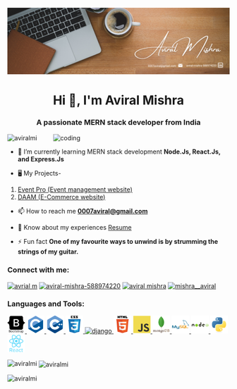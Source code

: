 ![logo](https://github.com/AviralMi/AviralMi/blob/main/Banner.png)

<h1 align="center">Hi 👋, I'm Aviral Mishra</h1>
<h3 align="center">A passionate MERN stack developer from India</h3>

<img alt="coding" width="400" align="right" src="https://static.wixstatic.com/media/2be1ce_864567900845418ebfd61e297637464d~mv2.gif">

<p align="left"> <img src="https://komarev.com/ghpvc/?username=aviralmi&label=Profile%20views&color=0e75b6&style=flat" alt="aviralmi" /> </p>

- 🌱 I’m currently learning MERN stack development **Node.Js, React.Js, and Express.Js**

- 🖥️ My Projects-

1) [Event Pro (Event management website)](https://drive.google.com/file/d/1pzQBz9yH8pJIJj5qTq5NGjmVuhmZcQPv/view?ts=64577ece)
2) [DAAM (E-Commerce website)](https://drive.google.com/drive/folders/1cHbB3WiR4dUg0mYXp9Xp7tucpL54dGz2?usp=share_link)

- 📫 How to reach me **0007aviral@gmail.com**

- 📄 Know about my experiences [Resume](https://drive.google.com/file/d/1gBPKbWggb9lNJ7dAYgikE24hHUeJTQGB/view?usp=sharing)

- ⚡ Fun fact **One of my favourite ways to unwind is by strumming the strings of my guitar.**

<h3 align="left">Connect with me:</h3>
<p align="left">
<a href="https://twitter.com/avrial m" target="blank"><img align="center" src="https://raw.githubusercontent.com/rahuldkjain/github-profile-readme-generator/master/src/images/icons/Social/twitter.svg" alt="avrial m" height="30" width="40" /></a>
<a href="https://linkedin.com/in/aviral-mishra-588974220" target="blank"><img align="center" src="https://raw.githubusercontent.com/rahuldkjain/github-profile-readme-generator/master/src/images/icons/Social/linked-in-alt.svg" alt="aviral-mishra-588974220" height="30" width="40" /></a>
<a href="https://fb.com/aviral mishra" target="blank"><img align="center" src="https://raw.githubusercontent.com/rahuldkjain/github-profile-readme-generator/master/src/images/icons/Social/facebook.svg" alt="aviral mishra" height="30" width="40" /></a>
<a href="https://instagram.com/mishra__aviral" target="blank"><img align="center" src="https://raw.githubusercontent.com/rahuldkjain/github-profile-readme-generator/master/src/images/icons/Social/instagram.svg" alt="mishra__aviral" height="30" width="40" /></a>
</p>

<h3 align="left">Languages and Tools:</h3>
<p align="left"> <a href="https://getbootstrap.com" target="_blank" rel="noreferrer"> <img src="https://raw.githubusercontent.com/devicons/devicon/master/icons/bootstrap/bootstrap-plain-wordmark.svg" alt="bootstrap" width="40" height="40"/> </a> <a href="https://www.cprogramming.com/" target="_blank" rel="noreferrer"> <img src="https://raw.githubusercontent.com/devicons/devicon/master/icons/c/c-original.svg" alt="c" width="40" height="40"/> </a> <a href="https://www.w3schools.com/cpp/" target="_blank" rel="noreferrer"> <img src="https://raw.githubusercontent.com/devicons/devicon/master/icons/cplusplus/cplusplus-original.svg" alt="cplusplus" width="40" height="40"/> </a> <a href="https://www.w3schools.com/css/" target="_blank" rel="noreferrer"> <img src="https://raw.githubusercontent.com/devicons/devicon/master/icons/css3/css3-original-wordmark.svg" alt="css3" width="40" height="40"/> </a> <a href="https://www.djangoproject.com/" target="_blank" rel="noreferrer"> <img src="https://cdn.worldvectorlogo.com/logos/django.svg" alt="django" width="40" height="40"/> </a> <a href="https://www.w3.org/html/" target="_blank" rel="noreferrer"> <img src="https://raw.githubusercontent.com/devicons/devicon/master/icons/html5/html5-original-wordmark.svg" alt="html5" width="40" height="40"/> </a> <a href="https://developer.mozilla.org/en-US/docs/Web/JavaScript" target="_blank" rel="noreferrer"> <img src="https://raw.githubusercontent.com/devicons/devicon/master/icons/javascript/javascript-original.svg" alt="javascript" width="40" height="40"/> </a> <a href="https://www.mongodb.com/" target="_blank" rel="noreferrer"> <img src="https://raw.githubusercontent.com/devicons/devicon/master/icons/mongodb/mongodb-original-wordmark.svg" alt="mongodb" width="40" height="40"/> </a> <a href="https://www.mysql.com/" target="_blank" rel="noreferrer"> <img src="https://raw.githubusercontent.com/devicons/devicon/master/icons/mysql/mysql-original-wordmark.svg" alt="mysql" width="40" height="40"/> </a> <a href="https://nodejs.org" target="_blank" rel="noreferrer"> <img src="https://raw.githubusercontent.com/devicons/devicon/master/icons/nodejs/nodejs-original-wordmark.svg" alt="nodejs" width="40" height="40"/> </a> <a href="https://www.python.org" target="_blank" rel="noreferrer"> <img src="https://raw.githubusercontent.com/devicons/devicon/master/icons/python/python-original.svg" alt="python" width="40" height="40"/> </a> <a href="https://reactjs.org/" target="_blank" rel="noreferrer"> <img src="https://raw.githubusercontent.com/devicons/devicon/master/icons/react/react-original-wordmark.svg" alt="react" width="40" height="40"/> </a> </p>

<p><img align="left" src="https://github-readme-stats.vercel.app/api/top-langs?username=aviralmi&show_icons=true&locale=en&layout=compact" alt="aviralmi" /></p>

<p>&nbsp;<img align="center" src="https://github-readme-stats.vercel.app/api?username=aviralmi&show_icons=true&locale=en" alt="aviralmi" /></p>

<p><img align="center" src="https://github-readme-streak-stats.herokuapp.com/?user=aviralmi&" alt="aviralmi" /></p>
